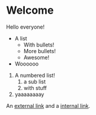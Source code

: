 # Welcome

Hello everyone!

* A list
    * With bullets!
    * More bullets!
    * Awesome!
* Woooooo

1. A numbered list!
    1. a sub list
    2. with stuff
2. yaaaaaaaay

An [external link](http://google.com/ "Google") and a [internal link](/note/to-do).
